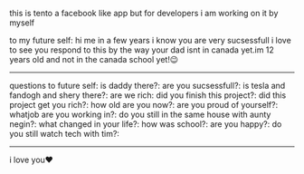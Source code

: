 this is tento a facebook like app but for developers
i am working on it by myself

to my future self:
hi me in a few years i know you are very sucsessfull i love to see you respond to this by the way your dad isnt in canada yet.im 12 years old and not in the canada school yet!😉
________________________________________________________________________________________________________________________________________________________________________________________
questions to future self:
is daddy there?:
are you sucsessfull?:
is tesla and fandogh and shery there?:
are we rich:
did you finish this project?:
did this project get you rich?:
how old are you now?:
are you proud of yourself?:
whatjob are you working in?:
do you still in the same house with aunty negin?:
what changed in your life?:
how was school?:
are you happy?:
do you still watch tech with tim?:
________________________________________________________________________________________________________________________________________________________________________________________

i love you❤️
